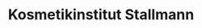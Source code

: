 ---
title: "Kosmetikinstitut Stallmann"
url: /bergneustadt/kosmetikinstitut-stallmann/
shop: Kosmetik
---